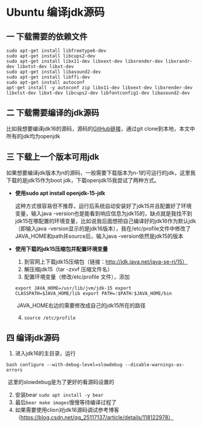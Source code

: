# Ubuntu 编译jdk源码

## 一 下载需要的依赖文件

```
sudo apt-get install libfreetype6-dev
sudo apt-get install libcups2-dev
sudo apt-get install libx11-dev libxext-dev libxrender-dev libxrandr-dev libxtst-dev libxt-dev
sudo apt-get install libasound2-dev
sudo apt-get install libffi-dev
sudo apt-get install autoconf
apt-get install -y autoconf zip libx11-dev libxext-dev libxrender-dev libxtst-dev libxt-dev libcups2-dev libfontconfig1-dev libasound2-dev
```



## 二 下载需要编译的jdk源码

比如我想要编译jdk16的源码，源码的[GitHub链接](https://github.com/openjdk/jdk16)，通过git clone到本地，本文中所有的jdk均为openjdk



## 三 下载上一个版本可用jdk

如果想要编译jdk版本为n的源码，一般需要下载版本为n-1的可运行的jdk，这里我下载的是jdk15作为boot jdk，下载openjdk15我尝试了两种方式。

* **使用sudo apt install openjdk-15-jdk**

    这种方式很容易但不推荐，运行后系统自动安装好了jdk15并且配置好了环境变量，输入java -version也是能看到响应信息为jdk15的，缺点就是我找不到jdk15在哪配置的环境变量，比如说我后面想把自己编译好的jdk16作为默认jdk（即输入java -version显示的是jdk16版本），我在/etc/profile文件中修改了JAVA_HOME和path并source后，输入java -version依然是jdk15的版本

* **使用下载的jdk15压缩包并配置环境变量**

  1. 到官网上下载jdk15压缩包（链接：http://jdk.java.net/java-se-ri/15）
  2. 解压缩jdk15（tar -zxvf 压缩文件名）
  3. 配置环境变量（修改/etc/profile 文件），添加

  `export JAVA_HOME=/usr/lib/jvm/jdk-15
  export CLASSPATH=$JAVA_HOME/lib
  export PATH=:$PATH:$JAVA_HOME/bin`

  ​        JAVA_HOME右边的需要修改成自己的jdk15所在的路径

  4. `source /etc/profile`

## 四 编译jdk源码

 1. 进入jdk16的主目录，运行

`bash configure --with-debug-level=slowdebug --disable-warnings-as-errors`

​       这里的slowdebug是为了更好的看源码设置的

2. 安装bear  `sudo apt install -y bear`
3. 最后`bear make images`慢慢等待编译过程了
4. 如果需要使用clion对jdk16源码调试参考博客（https://blog.csdn.net/qq_25117137/article/details/118122978）














